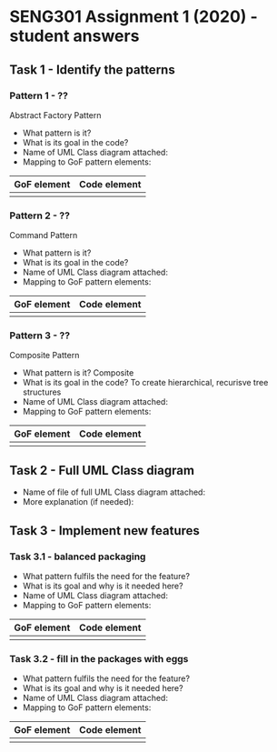 # SENG301 Assignment 1 (2020) - student answers


## Task 1 - Identify the patterns

### Pattern 1 -  ??
Abstract Factory Pattern

- What pattern is it? 
- What is its goal in the code?
- Name of UML Class diagram attached:
- Mapping to GoF pattern elements:

| GoF element           | Code element          |
|-----------------------|-----------------------|
|                       |                       |

### Pattern 2 -  ??
Command Pattern

- What pattern is it? 
- What is its goal in the code?
- Name of UML Class diagram attached:
- Mapping to GoF pattern elements:

| GoF element           | Code element          |
|-----------------------|-----------------------|
|                       |                       |

### Pattern 3 - ??
Composite Pattern

- What pattern is it? Composite
- What is its goal in the code? To create hierarchical, recurisve tree structures
- Name of UML Class diagram attached:
- Mapping to GoF pattern elements:

| GoF element           | Code element          |
|-----------------------|-----------------------|
|                       |                       |

## Task 2 - Full UML Class diagram

- Name of file of full UML Class diagram attached:
- More explanation (if needed):

## Task 3 - Implement new features

### Task 3.1 - balanced packaging 

- What pattern fulfils the need for the feature?
- What is its goal and why is it needed here?
- Name of UML Class diagram attached: 
- Mapping to GoF pattern elements:

| GoF element           | Code element          |
|-----------------------|-----------------------|
|                       |                       |

### Task 3.2 - fill in the packages with eggs

- What pattern fulfils the need for the feature?
- What is its goal and why is it needed here?
- Name of UML Class diagram attached: 
- Mapping to GoF pattern elements:

| GoF element           | Code element          |
|-----------------------|-----------------------|
|                       |                       |
